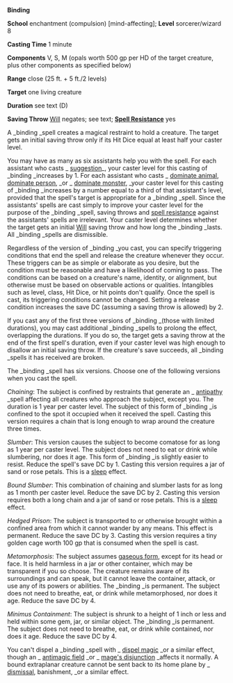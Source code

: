 **Binding**

**School** enchantment (compulsion) [mind-affecting]; **Level** sorcerer/wizard 8

**Casting Time** 1 minute

**Components** V, S, M (opals worth 500 gp per HD of the target creature, plus other components as specified below)

**Range** close (25 ft. + 5 ft./2 levels)

**Target** one living creature

**Duration** see text (D)

**Saving Throw** [Will](../combat.html#_will) negates; see text; **[Spell Resistance](../glossary.html#_spell-resistance)** yes

A _binding _spell creates a magical restraint to hold a creature. The target gets an initial saving throw only if its Hit Dice equal at least half your caster level.

You may have as many as six assistants help you with the spell. For each assistant who casts _ [suggestion](suggestion.html#_suggestion)_, your caster level for this casting of _binding _increases by 1. For each assistant who casts _ [dominate animal](dominateAnimal.html#_dominate-animal), [dominate person](dominatePerson.html#_dominate-person), _or _ [dominate monster](dominateMonster.html#_dominate-monster), _your caster level for this casting of _binding _increases by a number equal to a third of that assistant's level, provided that the spell's target is appropriate for a _binding _spell. Since the assistants' spells are cast simply to improve your caster level for the purpose of the _binding _spell, saving throws and [spell resistance](../glossary.html#_spell-resistance) against the assistants' spells are irrelevant. Your caster level determines whether the target gets an initial [Will](../combat.html#_will) saving throw and how long the _binding _lasts. All _binding _spells are dismissible.

Regardless of the version of _binding _you cast, you can specify triggering conditions that end the spell and release the creature whenever they occur. These triggers can be as simple or elaborate as you desire, but the condition must be reasonable and have a likelihood of coming to pass. The conditions can be based on a creature's name, identity, or alignment, but otherwise must be based on observable actions or qualities. Intangibles such as level, class, Hit Dice, or hit points don't qualify. Once the spell is cast, its triggering conditions cannot be changed. Setting a release condition increases the save DC (assuming a saving throw is allowed) by 2.

If you cast any of the first three versions of _binding _(those with limited durations), you may cast additional _binding _spells to prolong the effect, overlapping the durations. If you do so, the target gets a saving throw at the end of the first spell's duration, even if your caster level was high enough to disallow an initial saving throw. If the creature's save succeeds, all _binding _spells it has received are broken.

The _binding _spell has six versions. Choose one of the following versions when you cast the spell.

_Chaining_: The subject is confined by restraints that generate an _ [antipathy](antipathy.html#_antipathy) _spell affecting all creatures who approach the subject, except you. The duration is 1 year per caster level. The subject of this form of _binding _is confined to the spot it occupied when it received the spell. Casting this version requires a chain that is long enough to wrap around the creature three times.

_Slumber_: This version causes the subject to become comatose for as long as 1 year per caster level. The subject does not need to eat or drink while slumbering, nor does it age. This form of _binding _is slightly easier to resist. Reduce the spell's save DC by 1. Casting this version requires a jar of sand or rose petals. This is a [sleep](sleep.html#_sleep) effect.

_Bound Slumber_: This combination of chaining and slumber lasts for as long as 1 month per caster level. Reduce the save DC by 2. Casting this version requires both a long chain and a jar of sand or rose petals. This is a [sleep](sleep.html#_sleep) effect.

_Hedged Prison_: The subject is transported to or otherwise brought within a confined area from which it cannot wander by any means. This effect is permanent. Reduce the save DC by 3. Casting this version requires a tiny golden cage worth 100 gp that is consumed when the spell is cast.

_Metamorphosis_: The subject assumes [gaseous form](gaseousForm.html#_gaseous-form), except for its head or face. It is held harmless in a jar or other container, which may be transparent if you so choose. The creature remains aware of its surroundings and can speak, but it cannot leave the container, attack, or use any of its powers or abilities. The _binding _is permanent. The subject does not need to breathe, eat, or drink while metamorphosed, nor does it age. Reduce the save DC by 4.

_Minimus Containment_: The subject is shrunk to a height of 1 inch or less and held within some gem, jar, or similar object. The _binding _is permanent. The subject does not need to breathe, eat, or drink while contained, nor does it age. Reduce the save DC by 4.

You can't dispel a _binding _spell with _ [dispel magic](dispelMagic.html#_dispel-magic) _or a similar effect, though an _ [antimagic field](antimagicField.html#_antimagic-field) _or _ [mage's disjunction](mageSDisjunction.html#_mage-s-disjunction) _affects it normally. A bound extraplanar creature cannot be sent back to its home plane by _ [dismissal](dismissal.html#_dismissal), banishment, _or a similar effect.

